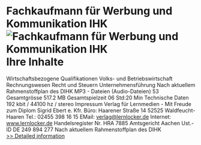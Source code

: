 # Fachkaufmann für Werbung und Kommunikation IHK<br />![Fachkaufmann für Werbung und Kommunikation IHK](https://mycommerce.akamaized.net/api/pimages/P300452401/BIG/300452401.JPG)<br />Ihre Inhalte
  Wirtschaftsbezogene Qualifikationen
  Volks- und Betriebswirtschaft
Rechnungswesen
Recht und Steuern
Unternehmensführung
  Nach aktuellem Rahmenstoffplan des DIHK
  MP3 - Dateien (Audio-Dateien) 53
Gesamtgrösse 517.2 MB
Gesamtspielzeit 06 Std:20 Min
Technische Daten 192 kbit / 44100 hz / stereo
  Impressum
  Verlag für Lernmedien - Mit Freude zum Diplom
Sigrid Ebert e. Kfr.
  Büro:
  Haarener Straße 14
52525 Waldfeucht-Haaren
  Tel.: 02455 398 16 15
EMail: verlag@lernlocker.de
Internet: www.lernlocker.de
  Handelsregister Nr. HRA 7885
Amtsgericht Aachen
  Ust.-ID DE 249 894 277
Nach aktuellem Rahmenstoffplan des DIHK<br />[>> Detailed information](https://secure.shareit.com/shareit/product.html?productid=300452401&affiliateid=200057808)